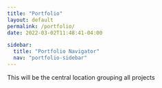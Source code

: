 ```yaml
---
title: "Portfolio"
layout: default
permalink: /portfolio/
date: 2022-03-02T11:48:41-04:00

sidebar:
  title: "Portfolio Navigator"
  nav: "portfolio-sidebar"
---
```



This will be the central location grouping all projects
